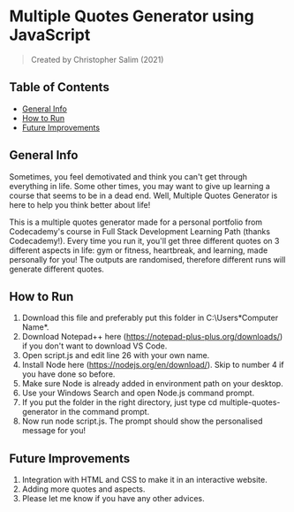 # Multiple Quotes Generator using JavaScript
> Created by Christopher Salim (2021)

## Table of Contents
* [General Info](#general-info)
* [How to Run](#how-to-run)
* [Future Improvements](#future-improvements)

## General Info
Sometimes, you feel demotivated and think you can't get through everything in life. Some other times, you may want to give up learning a course that seems to be in a dead end. Well, Multiple Quotes Generator is here to help you think better about life!

This is a multiple quotes generator made for a personal portfolio from Codecademy's course in Full Stack Development Learning Path (thanks Codecademy!). Every time you run it, you'll get three different quotes on 3 different aspects in life: gym or fitness, heartbreak, and learning, made personally for you! The outputs are randomised, therefore different runs will generate different quotes.

## How to Run
1. Download this file and preferably put this folder in C:\Users\*Computer Name*\.
2. Download Notepad++ here (https://notepad-plus-plus.org/downloads/) if you don't want to download VS Code.
3. Open script.js and edit line 26 with your own name.
4. Install Node here (https://nodejs.org/en/download/). Skip to number 4 if you have done so before.
5. Make sure Node is already added in environment path on your desktop.
6. Use your Windows Search and open Node.js command prompt.
7. If you put the folder in the right directory, just type cd multiple-quotes-generator in the command prompt.
8. Now run node script.js. The prompt should show the personalised message for you!

## Future Improvements
1. Integration with HTML and CSS to make it in an interactive website.
2. Adding more quotes and aspects.
3. Please let me know if you have any other advices.
